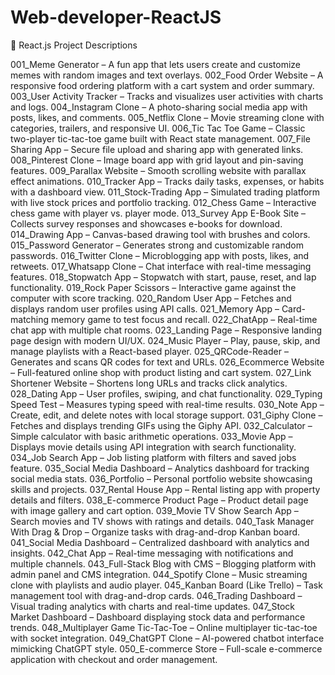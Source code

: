# Web-developer-ReactJS

📌 React.js Project Descriptions

001_Meme Generator – A fun app that lets users create and customize memes with random images and text overlays.
002_Food Order Website – A responsive food ordering platform with a cart system and order summary.
003_User Activity Tracker – Tracks and visualizes user activities with charts and logs.
004_Instagram Clone – A photo-sharing social media app with posts, likes, and comments.
005_Netflix Clone – Movie streaming clone with categories, trailers, and responsive UI.
006_Tic Tac Toe Game – Classic two-player tic-tac-toe game built with React state management.
007_File Sharing App – Secure file upload and sharing app with generated links.
008_Pinterest Clone – Image board app with grid layout and pin-saving features.
009_Parallax Website – Smooth scrolling website with parallax effect animations.
010_Tracker App – Tracks daily tasks, expenses, or habits with a dashboard view.
011_Stock-Trading App – Simulated trading platform with live stock prices and portfolio tracking.
012_Chess Game – Interactive chess game with player vs. player mode.
013_Survey App E-Book Site – Collects survey responses and showcases e-books for download.
014_Drawing App – Canvas-based drawing tool with brushes and colors.
015_Password Generator – Generates strong and customizable random passwords.
016_Twitter Clone – Microblogging app with posts, likes, and retweets.
017_Whatsapp Clone – Chat interface with real-time messaging features.
018_Stopwatch App – Stopwatch with start, pause, reset, and lap functionality.
019_Rock Paper Scissors – Interactive game against the computer with score tracking.
020_Random User App – Fetches and displays random user profiles using API calls.
021_Memory App – Card-matching memory game to test focus and recall.
022_ChatApp – Real-time chat app with multiple chat rooms.
023_Landing Page – Responsive landing page design with modern UI/UX.
024_Music Player – Play, pause, skip, and manage playlists with a React-based player.
025_QRCode-Reader – Generates and scans QR codes for text and URLs.
026_Ecommerce Website – Full-featured online shop with product listing and cart system.
027_Link Shortener Website – Shortens long URLs and tracks click analytics.
028_Dating App – User profiles, swiping, and chat functionality.
029_Typing Speed Test – Measures typing speed with real-time results.
030_Note App – Create, edit, and delete notes with local storage support.
031_Giphy Clone – Fetches and displays trending GIFs using the Giphy API.
032_Calculator – Simple calculator with basic arithmetic operations.
033_Movie App – Displays movie details using API integration with search functionality.
034_Job Search App – Job listing platform with filters and saved jobs feature.
035_Social Media Dashboard – Analytics dashboard for tracking social media stats.
036_Portfolio – Personal portfolio website showcasing skills and projects.
037_Rental House App – Rental listing app with property details and filters.
038_E-commerce Product Page – Product detail page with image gallery and cart option.
039_Movie TV Show Search App – Search movies and TV shows with ratings and details.
040_Task Manager With Drag & Drop – Organize tasks with drag-and-drop Kanban board.
041_Social Media Dashboard – Centralized dashboard with analytics and insights.
042_Chat App – Real-time messaging with notifications and multiple channels.
043_Full-Stack Blog with CMS – Blogging platform with admin panel and CMS integration.
044_Spotify Clone – Music streaming clone with playlists and audio player.
045_Kanban Board (Like Trello) – Task management tool with drag-and-drop cards.
046_Trading Dashboard – Visual trading analytics with charts and real-time updates.
047_Stock Market Dashboard – Dashboard displaying stock data and performance trends.
048_Multiplayer Game Tic-Tac-Toe – Online multiplayer tic-tac-toe with socket integration.
049_ChatGPT Clone – AI-powered chatbot interface mimicking ChatGPT style.
050_E-commerce Store – Full-scale e-commerce application with checkout and order management.
